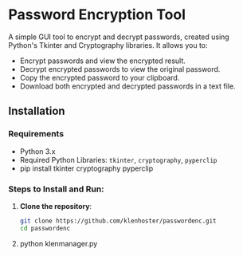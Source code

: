 # Password Encryption Tool

A simple GUI tool to encrypt and decrypt passwords, created using Python's Tkinter and Cryptography libraries. It allows you to:
- Encrypt passwords and view the encrypted result.
- Decrypt encrypted passwords to view the original password.
- Copy the encrypted password to your clipboard.
- Download both encrypted and decrypted passwords in a text file.

## Installation

### Requirements
- Python 3.x
- Required Python Libraries: `tkinter`, `cryptography`, `pyperclip`
- pip install tkinter cryptography pyperclip


### Steps to Install and Run:
1. **Clone the repository**:
   ```bash
   git clone https://github.com/klenhoster/passwordenc.git
   cd passwordenc
2. python klenmanager.py
